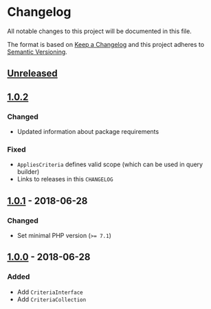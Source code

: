 # Changelog
All notable changes to this project will be documented in this file.

The format is based on [Keep a Changelog](http://keepachangelog.com/en/1.0.0/)
and this project adheres to [Semantic Versioning](http://semver.org/spec/v2.0.0.html).

## [Unreleased]

## [1.0.2]
### Changed
- Updated information about package requirements
### Fixed
- `AppliesCriteria` defines valid scope (which can be used in query builder)
- Links to releases in this `CHANGELOG`

## [1.0.1] - 2018-06-28
### Changed
- Set minimal PHP version (`>= 7.1`)

## [1.0.0] - 2018-06-28
### Added
- Add `CriteriaInterface`
- Add `CriteriaCollection`

[Unreleased]: https://github.com/baethon/laravel-criteria/compare/1.0.2...HEAD
[1.0.2]: https://github.com/baethon/laravel-criteria/compare/1.0.1...1.0.2
[1.0.1]: https://github.com/olivierlacan/keep-a-changelog/compare/1.0.0...1.0.1
[1.0.0]: https://github.com/olivierlacan/keep-a-changelog/compare/c08816b...1.0.0
